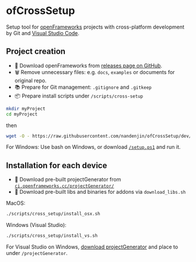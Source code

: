 # ofCrossSetup

Setup tool for [openFrameworks](https://openframeworks.cc/) projects with cross-platform development by Git and [Visual Studio Code](https://code.visualstudio.com/).

## Project creation

- 🚀 Download openFrameworks from [releases page on GitHub](https://github.com/openframeworks/openFrameworks/releases).
- 🗑️ Remove unnecessary files: e.g. `docs`, `examples` or documents for original repo.
- 📚 Prepare for Git management: `.gitignore` and `.gitkeep`
- 📦 Prepare install scripts under `/scripts/cross-setup`

```bash
mkdir myProject
cd myProject
```

then

```bash
wget -O - https://raw.githubusercontent.com/nandenjin/ofCrossSetup/dev/setup.sh | bash
```

For Windows: Use bash on Windows, or download [`/setup.ps1`](/setup.ps1) and run it.

## Installation for each device

- 🚀 Download pre-built projectGenerator from [`ci.openframeworks.cc/projectGenerator/`](http://ci.openframeworks.cc/projectGenerator/)
- 🚀 Download pre-built libs and binaries for addons via `download_libs.sh`

MacOS:

```bash
./scripts/cross_setup/install_osx.sh
```

Windows (Visual Studio):

```sh
./scripts/cross_setup/install_vs.sh
```

For Visual Studio on Windows, [download projectGenerator](http://ci.openframeworks.cc/projectGenerator/projectGenerator-vs.zip) and place to under `/projectGenerator`.
